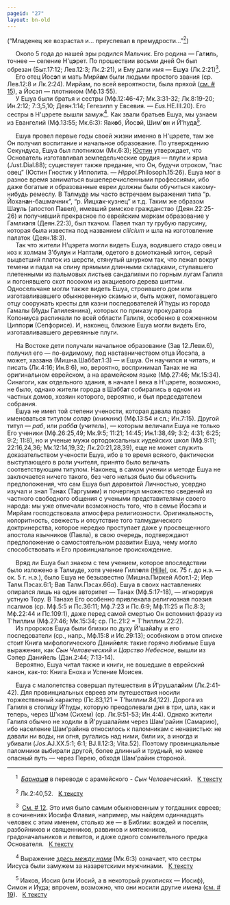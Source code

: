 ```yaml
---
pageid: "27"
layout: bn-old
---
```


(“Младенец же возрастал и... преуспевал в премудрости...”[<sup>2</sup>](#prim2)<span id="2"></span>)


<p>     Около 5 года до нашей эры родился Мальчик. Его родина — Гал<strong>и</strong>ль, точнее — селение H'ц<strong>э</strong>рет. По прошествии восьми дней Он был обрезан (Быт.17:12; Лев.12:3; Лк.2:21), и Ему дали имя — Еш<strong>у</strong>а (Лк.2:21)<a href="#prim3" title="Ешуа"><sup>3</sup></a><span id="3"></span>.<br />
     Его отец Йос<strong>э</strong>п и мать Мирй<strong>а</strong>м были людьми простого звания (ср. Лев.12:8 и Лк.2:24). Мирйам, по всей вероятности, была пряхой (<a href="15.htm" title="Его родители">см. # 15</a>), а Йосэп — плотником (Мф.13:55).<br />
     У Ешуа были братья и сестры (Мф.12:46-47; Мк.3:31-32; Лк.8:19-20; Ин.2:12; 7:3,5,10; Деян.1:14; Гегезипп у Евсевия. — <em>Eus.</em>HE.III.20). Его сестры в H'цэрете вышли замуж<a href="#prim4" title="Здесь между нами"><sup>4</sup></a><span id="4"></span>. Как звали братьев Ешуа, мы узнаем из Евангелий (Мф.13:55; Мк.6:3): Яак<strong>о</strong>б, Йос<strong>э</strong>й, Шим'<strong>о</strong>н и Й'hуд<strong>а</strong><a href="#prim5" title="Имена братьев"><sup>5</sup></a><span id="5"></span>.</p>
<p>     Ешуа провел первые годы своей жизни именно в H'цэрете, там же Он получил воспитание и начальное образование. По утверждению Секундуса, Ешуа был плотником (Мк.6:3); <a href="/people/justinus.htm" title="Юстин">Юстин</a> утверждает, что Основатель изготавливал земледельческие орудия — плуги и ярма (<em>Just.</em>Dial.88); существует также предание, что Он, будучи отроком, “пас овец” (Юстин Гностик у Ипполита. — <em>Hippol.</em>Philosoph.15:26). Ешуа мог в разное время заниматься вышеперечисленными профессиями, ибо даже богатые и образованные евреи должны были обучиться какому-нибудь ремеслу. В Талмуде мы часто встречаем выражения типа “р. Йохан<strong>а</strong>н-башмачник”, “р. Йицх<strong>а</strong>к-кузнец” и т.д. Таким же образом Ша<strong>у</strong>ль (апостол Павел), имевший римское гражданство (Деян.22:25-26) и получивший прекрасное по еврейским меркам образование у Гамли<strong>э</strong>ля (Деян.22:3), был ткачом. Павел ткал ту грубую парусину, которая была известна под названием <em>cilicium</em> и шла на изготовление палаток (Деян.18:3).<br />
     Так что жители H'цэрета могли видеть Ешуа, водившего стадо овец и коз к холмам З'бул<strong>у</strong>н и Hаптал<strong>и</strong>, одетого в домотканый хитон, серый выцветший платок из шерсти, стянутый шнурком так, что лежал вокруг темени и падал на спину прямыми длинными складками, ступавшего плетенными из пальмовых листьев сандалиями по горным лугам Галиля и погонявшего скот посохом из акациевого дерева шиттим. Односельчане могли также видеть Ешуа, строившего дом или изготавливавшего обыкновенную скамью и, быть может, помогавшего отцу сооружать кресты для казни последователей Й'hуды из города Гамалы (Иуды Галилеянина), которых по приказу прокуратора Копониуса распинали по всей области Галиля, особенно в сожженном Циппор<strong>и</strong> (Сепфорисе). И, наконец, близкие Ешуа могли видеть Его, изготавливавшего деревянные плуги.</p>
<p>     Hа Востоке дети получали начальное образование (Зав 12.Леви.6), получил его — по-видимому, под наставничеством отца Йосэпа, а может, хазз<strong>а</strong>на (Мишна.Шаббат.1:3) — и Ешуа. Он научился и читать, и писать (Лк.4:16; Ин.8:6), но, вероятно, воспринимал Танах не на оригинальном еврейском, а на арамейском языке (Мф.27:46; Мк.15:34). Синагоги, как отдельного здания, в начале I века в H'цэрете, возможно, не было, однако жители города в Шабб<strong>а</strong>т собирались в одном из частных домов, хозяин которого, вероятно, и был председателем собрания.<br />
     Ешуа не имел той степени учености, которая давала право именоваться титулом <em>соп<strong>э</strong>р</em> (<em>книжник</em>) (Мф.13:54 и сл.; Ин.7:15). Другой титул — <em>раб</em>, или <em>рабб<strong>а</strong></em> (<em>учитель</em>), — которым величали Ешуа не только Его ученики (Мф.26:25,49; Мк.9:5; 11:21; 14:45; Ин.1:38,49; 3:2; 4:31; 6:25; 9:2; 11:8), но и ученые мужи ортодоксальных иудейских школ (Мф.9:11; 22:16,24,36; Мк.12:14,19,32; Лк.20:21,28,39), еще не может служить доказательством учености Ешуа, ибо в то время всякого, фактически выступающего в роли учителя, принято было величать соответствующим титулом. Hаконец, в самом учении и методе Ешуа не заключается ничего такого, без чего нельзя было бы объяснить предположения, что сам Ешуа был даровитой Личностью, усердно изучал и знал Тан<strong>а</strong>х (Таргум<strong>и</strong>м) и почерпнул множество сведений из частного свободного общения с учеными представителями своего народа: мы уже отмечали возможность того, что в семье Йосэпа и Мирйам господствовала атмосфера религиозности. Оригинальность, колоритность, свежесть и отсутствие того талмудического доктринерства, которое нередко проступает даже у просвещенного апостола язычников (Павла), в свою очередь, подтверждают предположение о самостоятельном развитии Ешуа, чему могло способствовать и Его провинциальное происхождение.</p>
<p>     Вряд ли Ешуа был знаком с тем учением, которое впоследствии было изложено в Талмуде, хотя учение Гилл<strong>е</strong>ля (<a href="javascript:popUp%20(&#39;img/hillel.gif&#39;,%2090,%2050,%20&#39;&#39;)">Hillel</a>, ок. 75 г. до н.э. — ок. 5 г. н.э.), было Ешуа не безызвестно (Мишна.Пиркей Абот.1-2; Иер Талм.Пэсах.6:1; Вав Талм.Пэсах.66<em>а</em>). Ешуа в своих наставлениях опирался лишь на один авторитет — Танах (Мф.5:17-18), — игнорируя устную Тору. В Танахе Его особенно привлекала религиозная поэзия псалмов (ср. Мф.5:5 и Пс.36:11; Мф.7:23 и Пс.6:9; Мф.11:25 и Пс.8:3; Мф.22:44 и Пс.109:1), даже перед самой смертью Он вспомнил фразу из Т'hиллим (Мф.27:46; Мк.15:34; ср. Пс.21:2 = Т'hиллим.22:2).<br />
     Из пророков Ешуа были близки по духу Й'шай<strong>а</strong>hу и его последователи (ср., напр., Мф.15:8 и Ис.29:13); особняком в этом списке стоит Книга мифологического Даний<strong>е</strong>ля: такие горячо любимые Ешуа выражения, как <em>Сын Человеческий</em> и <em>Царство Hебесное</em>, вышли из Сэпер Данийель (Дан.2:44; 7:13-14).<br />
     Вероятно, Ешуа читал также и книги, не вошедшие в еврейcкий канон, как-то: Книга Еноха и Успение Моисея.</p>
<p>     Ешуа с малолетства совершал путешествия в Й'рушал<strong>a</strong>йим (Лк.2:41-42). Для провинциальных евреев эти путешествия носили торжественный характер (Пс.83,121 = Т'hиллим.84,122). Дорога из Галиля в столицу Й'hуды, которую преодолевали дня в три, шла, как и теперь, через Ш'кэм (Сихем) (ср. Лк.9:51-53; Ин.4:4). Однако жители Галиля обычно не ходили в Й'рушалайим через Шам'рaйин (Самарию), ибо население Шам'райина относилось к паломникам с ненавистью: не давали ни воды, ни огня, ругались над ними, били их, а иногда и убивали (<em>Jos.</em>AJ.XX.5:1; 6:1; BJ.II.12:3; Vita.52). Поэтому провинциальные паломники выбирали другой, более длинный и трудный, но менее опасный путь — через Перею, обходя Шам'райин стороной.</p>
<hr />
<span id="prim1"></span> <span id="prim1"></span>
<p>     <sup>1</sup>  <a href="javascript:popUp%20(&#39;img/bn_bn1.gif&#39;,%20560,%2070,%20&#39;&#39;)"><em>Барнаш<strong>а</strong></em></a> в переводе с арамейского - <em>Сын Человеческий</em>.   <a href="#1" title="Назад, к тексту">К тексту</a><br />
<span id="prim2"></span></p>
<p>     <sup>2</sup> Лк.2:40,52.   <a href="#2" title="Назад, к тексту">К тексту</a><br />
<span id="prim3"></span></p>
<p>     <sup>3</sup>  <a href="12.htm" title="Его имя">См. # 12</a>. Это имя было самым обыкновенным у тогдашних евреев; в сочинениях Иосифа Флавия, например, мы найдем одиннадцать человек с этим именем, столько же — в Библии: вождей и поселян, разбойников и священников, раввинов и мятежников, градоначальников и левитов, и даже одного сомнительного предка Основателя.   <a href="#3" title="Назад, к тексту">К тексту</a><br />
<span id="prim4"></span></p>
<p>     <sup>4</sup> Выражение <a href="javascript:popUp%20(&#39;img/hwde.gif&#39;,%20290,%2050,%20&#39;&#39;)"><em>здесь между нами</em></a> (Мк.6:3) означает, что сестры Иисуса были замужем за назаретскими мужчинами.   <a href="#4" title="Назад, к тексту">К тексту</a><br />
<span id="prim5"></span></p>
<p>     <sup>5</sup> Иаков, Иосия (или Иосий, а в некоторый рукописях — Иосиф), Симон и Иуда; впрочем, возможно, что они носили другие имена (<a href="19.htm#achim" title="Братья">см. # 19</a>).   <a href="#5" title="Назад, к тексту">К тексту</a><br />
</p>
<p> </p>

     



